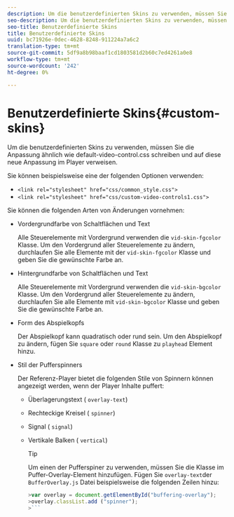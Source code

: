 ```yaml
---
description: Um die benutzerdefinierten Skins zu verwenden, müssen Sie die Anpassung ähnlich wie default-video-control.css schreiben und auf diese neue Anpassung im Player verweisen.
seo-description: Um die benutzerdefinierten Skins zu verwenden, müssen Sie die Anpassung ähnlich wie default-video-control.css schreiben und auf diese neue Anpassung im Player verweisen.
seo-title: Benutzerdefinierte Skins
title: Benutzerdefinierte Skins
uuid: bc71926e-0dec-4628-8248-911224a7a6c2
translation-type: tm+mt
source-git-commit: 5df9a8b98baaf1cd1803581d2b60c7ed4261a0e8
workflow-type: tm+mt
source-wordcount: '242'
ht-degree: 0%

---
```



# Benutzerdefinierte Skins{#custom-skins}

Um die benutzerdefinierten Skins zu verwenden, müssen Sie die Anpassung ähnlich wie default-video-control.css schreiben und auf diese neue Anpassung im Player verweisen.

Sie können beispielsweise eine der folgenden Optionen verwenden:

* `<link rel="stylesheet" href="css/common_style.css">`
* `<link rel="stylesheet" href="css/custom-video-controls1.css">`

Sie können die folgenden Arten von Änderungen vornehmen:

* Vordergrundfarbe von Schaltflächen und Text

   Alle Steuerelemente mit Vordergrund verwenden die `vid-skin-fgcolor` Klasse. Um den Vordergrund aller Steuerelemente zu ändern, durchlaufen Sie alle Elemente mit der `vid-skin-fgcolor` Klasse und geben Sie die gewünschte Farbe an.
* Hintergrundfarbe von Schaltflächen und Text

   Alle Steuerelemente mit Vordergrund verwenden die `vid-skin-bgcolor` Klasse. Um den Vordergrund aller Steuerelemente zu ändern, durchlaufen Sie alle Elemente mit `vid-skin-bgcolor` Klasse und geben Sie die gewünschte Farbe an.
* Form des Abspielkopfs

   Der Abspielkopf kann quadratisch oder rund sein. Um den Abspielkopf zu ändern, fügen Sie `square` oder `round` Klasse zu `playhead` Element hinzu.
* Stil der Pufferspinners

   Der Referenz-Player bietet die folgenden Stile von Spinnern können angezeigt werden, wenn der Player Inhalte puffert:

   * Überlagerungstext ( `overlay-text`)
   * Rechteckige Kreisel ( `spinner`)
   * Signal ( `signal`)
   * Vertikale Balken ( `vertical`)

      >[!TIP]
      >
      >Um einen der Pufferspiner zu verwenden, müssen Sie die Klasse im Puffer-Overlay-Element hinzufügen. Fügen Sie `overlay-text`der `BufferOverlay.js` Datei beispielsweise die folgenden Zeilen hinzu:
      >
      >
      ```js
      >var overlay = document.getElementById("buffering-overlay"); 
      >overlay.classList.add ("spinner");
      >```

